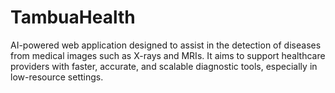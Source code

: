 # TambuaHealth
AI-powered web application designed to assist in the detection of diseases from medical images such as X-rays and MRIs. It aims to support healthcare providers with faster, accurate, and scalable diagnostic tools, especially in low-resource settings.
